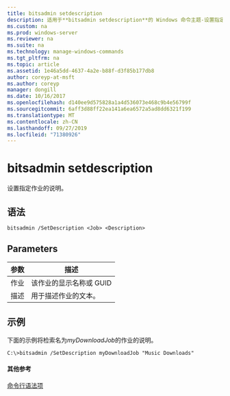 ```yaml
---
title: bitsadmin setdescription
description: 适用于**bitsadmin setdescription**的 Windows 命令主题-设置指定作业的说明。
ms.custom: na
ms.prod: windows-server
ms.reviewer: na
ms.suite: na
ms.technology: manage-windows-commands
ms.tgt_pltfrm: na
ms.topic: article
ms.assetid: 1e46a5dd-4637-4a2e-b88f-d3f85b177db8
author: coreyp-at-msft
ms.author: coreyp
manager: dongill
ms.date: 10/16/2017
ms.openlocfilehash: d140ee9d575828a1a4d536073e468c9b4e56799f
ms.sourcegitcommit: 6aff3d88ff22ea141a6ea6572a5ad8dd6321f199
ms.translationtype: MT
ms.contentlocale: zh-CN
ms.lasthandoff: 09/27/2019
ms.locfileid: "71380926"
---
```

# <a name="bitsadmin-setdescription"></a>bitsadmin setdescription



设置指定作业的说明。

## <a name="syntax"></a>语法

```
bitsadmin /SetDescription <Job> <Description>
```

## <a name="parameters"></a>Parameters

|参数|描述|
|---------|-----------|
|作业|该作业的显示名称或 GUID|
|描述|用于描述作业的文本。|

## <a name="BKMK_examples"></a>示例

下面的示例将检索名为*myDownloadJob*的作业的说明。
```
C:\>bitsadmin /SetDescription myDownloadJob "Music Downloads"
```

#### <a name="additional-references"></a>其他参考

[命令行语法项](command-line-syntax-key.md)